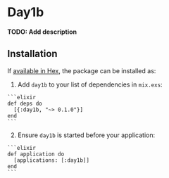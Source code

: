 # Day1b

**TODO: Add description**

## Installation

If [available in Hex](https://hex.pm/docs/publish), the package can be installed as:

  1. Add `day1b` to your list of dependencies in `mix.exs`:

    ```elixir
    def deps do
      [{:day1b, "~> 0.1.0"}]
    end
    ```

  2. Ensure `day1b` is started before your application:

    ```elixir
    def application do
      [applications: [:day1b]]
    end
    ```

